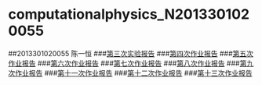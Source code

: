 # computationalphysics_N2013301020055
##2013301020055 陈一恒
###[第三次实验报告](https://www.zybuluo.com/zilong/note/412304)
###[第四次作业报告](https://www.zybuluo.com/zilongstien/note/321856)
###[第五次作业报告](https://www.zybuluo.com/zilong/note/394208)
###[第六次作业报告](https://www.zybuluo.com/zilong/note/394208)
###[第七次作业报告](https://www.zybuluo.com/zilong/note/394208)
###[第八次作业报告](https://www.zybuluo.com/zilong/note/394208)
###[第九次作业报告](https://www.zybuluo.com/zilong/note/394208)
###[第十一次作业报告](https://www.zybuluo.com/zilong/note/413929)
###[第十二次作业报告](https://www.zybuluo.com/zilong/note/413931)
###[第十三次作业报告](https://www.zybuluo.com/zilong/note/413932)
